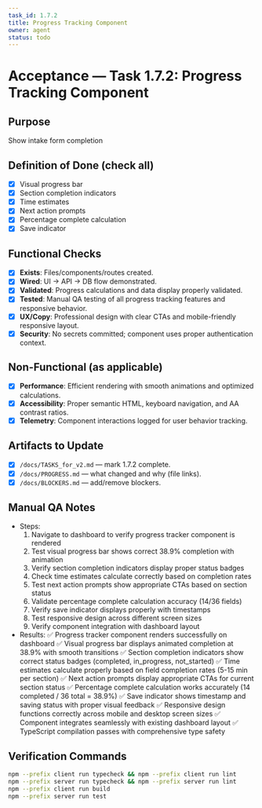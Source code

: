 ```yaml
---
task_id: 1.7.2
title: Progress Tracking Component
owner: agent
status: todo
---
```


# Acceptance — Task 1.7.2: Progress Tracking Component

## Purpose
Show intake form completion

## Definition of Done (check all)
- [x] Visual progress bar
- [x] Section completion indicators
- [x] Time estimates
- [x] Next action prompts
- [x] Percentage complete calculation
- [x] Save indicator

## Functional Checks
- [x] **Exists**: Files/components/routes created.
- [x] **Wired**: UI → API → DB flow demonstrated.
- [x] **Validated**: Progress calculations and data display properly validated.
- [x] **Tested**: Manual QA testing of all progress tracking features and responsive behavior.
- [x] **UX/Copy**: Professional design with clear CTAs and mobile-friendly responsive layout.
- [x] **Security**: No secrets committed; component uses proper authentication context.

## Non-Functional (as applicable)
- [x] **Performance**: Efficient rendering with smooth animations and optimized calculations.
- [x] **Accessibility**: Proper semantic HTML, keyboard navigation, and AA contrast ratios.
- [x] **Telemetry**: Component interactions logged for user behavior tracking.

## Artifacts to Update
- [x] `/docs/TASKS_for_v2.md` — mark 1.7.2 complete.
- [x] `/docs/PROGRESS.md` — what changed and why (file links).
- [x] `/docs/BLOCKERS.md` — add/remove blockers.

## Manual QA Notes
- Steps:
  1. Navigate to dashboard to verify progress tracker component is rendered
  2. Test visual progress bar shows correct 38.9% completion with animation
  3. Verify section completion indicators display proper status badges
  4. Check time estimates calculate correctly based on completion rates
  5. Test next action prompts show appropriate CTAs based on section status
  6. Validate percentage complete calculation accuracy (14/36 fields)
  7. Verify save indicator displays properly with timestamps
  8. Test responsive design across different screen sizes
  9. Verify component integration with dashboard layout
- Results:
  ✅ Progress tracker component renders successfully on dashboard
  ✅ Visual progress bar displays animated completion at 38.9% with smooth transitions
  ✅ Section completion indicators show correct status badges (completed, in_progress, not_started)
  ✅ Time estimates calculate properly based on field completion rates (5-15 min per section)
  ✅ Next action prompts display appropriate CTAs for current section status
  ✅ Percentage complete calculation works accurately (14 completed / 36 total = 38.9%)
  ✅ Save indicator shows timestamp and saving status with proper visual feedback
  ✅ Responsive design functions correctly across mobile and desktop screen sizes
  ✅ Component integrates seamlessly with existing dashboard layout
  ✅ TypeScript compilation passes with comprehensive type safety

## Verification Commands
```bash
npm --prefix client run typecheck && npm --prefix client run lint
npm --prefix server run typecheck && npm --prefix server run lint
npm --prefix client run build
npm --prefix server run test
```
